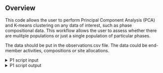 ## Overview
This code allows the user to perform Principal Component Analysis (PCA) and K-means clustering on any data of interest, such as phase compositional data. This workflow allows the user to assess whether there are mulitple populations or just a single population of particular phases.

The data should be put in the observations.csv file. The data could be end-member activities, compositions or site allocations. 


<details>
<summary> P1 script input </summary>

% ====== Data ======\
**measurements = '?'**\
This is the CSV file containing the observations.

% ====== K-means parameters ======\
**k_plot = ?**\
Do you want to run K-means clustering? 1 = YES, 0 = NO.\
**number_of_groups = ?**\
This is an initial guess for the number of clusters, which can be changed. MAX = 5.\
**output = '?'**\
This should be a CSV file name for outputting the K-means clustering results (e.g., "outputs.csv").
</details>


<details>
<summary> P1 script output </summary>
The code will output a number of plots, including a 2D PCA plot with accompanying variable vectors and a probability density estimate for each variable. If k_plot = 1, then a CSV file will be output grouping the data into clusters.
</details>
